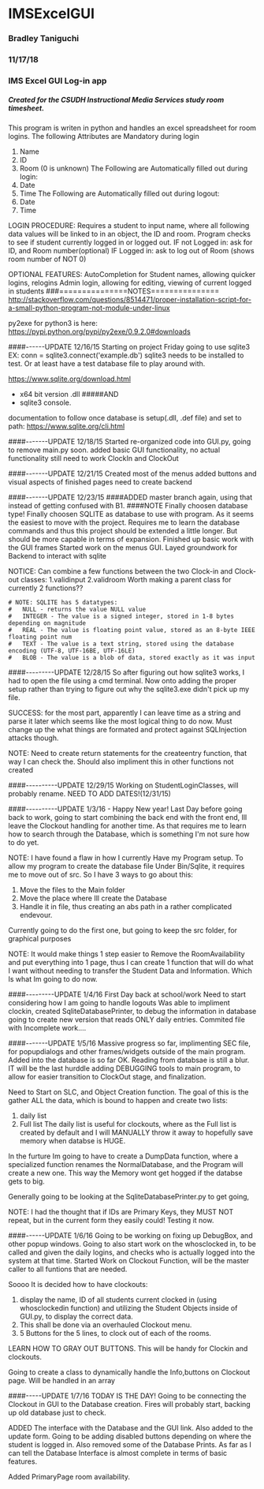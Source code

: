 # IMSExcelGUI
### Bradley Taniguchi
### 11/17/18
### IMS Excel GUI Log-in app
##### Created for the CSUDH Instructional Media Services study room timesheet.
This program is writen in python and handles an excel spreadsheet for room logins.
The following Attributes are Mandatory during login
1. Name
2. ID
3. Room (0 is unknown)
The Following are Automatically filled out during login:
1. Date
2. Time
The Following are Automatically filled out during logout:
1. Date
2. Time

LOGIN PROCEDURE:
  Requires a student to input name, where all following data values will be linked to in an object, the ID and room.
  Program checks to see if student currently logged in or logged out.
  IF not Logged in:
    ask for ID, and Room number(optional)
  IF Logged in:
    ask to log out of Room (shows room number of NOT 0)
    
  OPTIONAL FEATURES:
    AutoCompletion for Student names, allowing quicker logins, relogins
    Admin login, allowing for editing, viewing of current logged in students
###===============NOTES===============
http://stackoverflow.com/questions/8514471/proper-installation-script-for-a-small-python-program-not-module-under-linux

py2exe for python3 is here:
https://pypi.python.org/pypi/py2exe/0.9.2.0#downloads

####------UPDATE 12/16/15
Starting on project Friday
going to use sqlite3
EX: conn = sqlite3.connect('example.db')
sqlite3 needs to be installed to test. Or at least have a test database file
to play around with.

https://www.sqlite.org/download.html

- x64 bit version .dll 
#####AND
- sqlite3 console.

documentation to follow once database is setup(.dll, .def file) and set to path:
https://www.sqlite.org/cli.html

####-------UPDATE 12/18/15
Started re-organized code into GUI.py, going to remove main.py soon.
added basic GUI functionality, no actual functionality
still need to work ClockIn and ClockOut

####-------UPDATE 12/21/15
Created most of the menus
added buttons and visual aspects of finished pages
need to create backend

####-------UPDATE 12/23/15
####ADDED master branch again, using that instead of getting confused with B1.
####NOTE Finally choosen database type!
    Finally choosen SQLITE as database to use with program. As it seems the easiest to move with the project.
    Requires me to learn the database commands and thus this project should be extended a little longer. But
    should be more capable in terms of expansion.
Finished up basic work with the GUI frames
Started work on the menus GUI. 
Layed groundwork for Backend to interact with sqlite

NOTICE: Can combine a few functions between the two Clock-in and Clock-out classes:
1.validinput
2.validroom
Worth making a parent class for currently 2 functions??

    # NOTE: SQLITE has 5 datatypes:
    #   NULL - returns the value NULL value
    #   INTEGER - The value is a signed integer, stored in 1-8 bytes depending on magnitude
    #   REAL - The value is floating point value, stored as an 8-byte IEEE floating point num
    #   TEXT - The value is a text string, stored using the database encoding (UTF-8, UTF-16BE, UTF-16LE)
    #   BLOB - The value is a blob of data, stored exactly as it was input

####---------UPDATE 12/28/15
So after figuring out how sqlite3 works, I had to open the file
using a cmd terminal. Now onto adding the proper setup rather than
trying to figure out why the sqlite3.exe didn't pick up my file.

SUCCESS: for the most part, apparently I can leave time as a string and parse it later
which seems like the most logical thing to do now. Must change up the what things are formated
and protect against SQLInjection attacks though.

NOTE: Need to create return statements for the createentry function, that way I can check the.
Should also impliment this in other functions not created

####----------UPDATE 12/29/15
Working on StudentLoginClasses, will probably rename.
NEED TO ADD DATES!(12/31/15)

####----------UPDATE 1/3/16 - Happy New year!
Last Day before going back to work, going to start combining the back end with the front end,
Ill leave the Clockout handling for another time. As that requires me to learn how to search through
the Database, which is something I'm not sure how to do yet. 

NOTE: I have found a flaw in how I currently Have my Program setup.
To allow my program to create the database file Under Bin/Sqlite, it requires me to
move out of src. So I have 3 ways to go about this:
1. Move the files to the Main folder
2. Move the place where Ill create the Database
3. Handle it in file, thus creating an abs path in a rather complicated endevour.

Currently going to do the first one, but going to keep the src folder, for graphical purposes

NOTE: It would make things 1 step easier to Remove the RoomAvailability and put everything into 1 page,
thus I can create 1 function that will do what I want without needing to transfer the Student Data and Information.
Which Is what Im going to do now. 

####---------UPDATE 1/4/16
First Day back at school/work
Need to start considering how I am going to handle logouts
Was able to impliment clockin, created SqliteDatabasePrinter, to debug the information in database
going to create new version that reads ONLY daily entries.
Commited file with Incomplete work....

####-------UPDATE 1/5/16
Massive progress so far, implimenting SEC file, for popupdialogs
and other frames/widgets outside of the main program.
Added into the database is so far OK.
Reading from databsae is still a blur. IT will be the last hurddle
adding DEBUGGING tools to main program, to allow for easier transition
to ClockOut stage, and finalization.

Need to Start on SLC, and Object Creation function.
The goal of this is the gather ALL the data, which is bound to happen and
create two lists:
1. daily list
2. Full list
The daily list is useful for clockouts,
where as the Full list is created by default and I will MANUALLY throw it away to hopefully
save memory when databse is HUGE.

In the furture Im going to have to create a DumpData function, where a specialized
function renames the NormalDatabase, and the Program will create a new one. This way 
the Memory wont get hogged if the databse gets to big. 

Generally going to be looking at the SqliteDatabasePrinter.py to get going,

NOTE: I had the thought that if IDs are Primary Keys, they MUST NOT repeat,
but in the current form they easily could!
Testing it now.

####------UPDATE 1/6/16
Going to be working on fixing up DebugBox, and other popup windows.
Going to also start work on the whosclocked in, to be called and given the daily logins, and checks 
who is actually logged into the system at that time. 
Started Work on Clockout Function, will be the master caller to all funtions that are needed.

Soooo It is decided how to have clockouts:
1. display the name, ID of all students current clocked in (using whosclockedin function)
    and utilizing the Student Objects inside of GUI.py, to display the correct data.
2. This shall be done via an overhauled Clockout menu.
3. 5 Buttons for the 5 lines, to clock out of each of the rooms.

LEARN HOW TO GRAY OUT BUTTONS. This will be handy for Clockin and clockouts. 

Going to create a class to dynamically handle the Info,buttons on Clockout page. 
Will be handled in an array



####-----UPDATE 1/7/16
TODAY IS THE DAY!
Going to be connecting the Clockout in GUI to the Database creation.
Fires will probably start, backing up old database just to check.


ADDED The interface with the Database and the GUI link. Also added to the update
form. Going to be adding disabled buttons depending on 
where the student is logged in.  Also removed some of the Database Prints.
As far as I can tell the Database Interface is almost complete in terms of basic
features. 

Added PrimaryPage room availability. 


